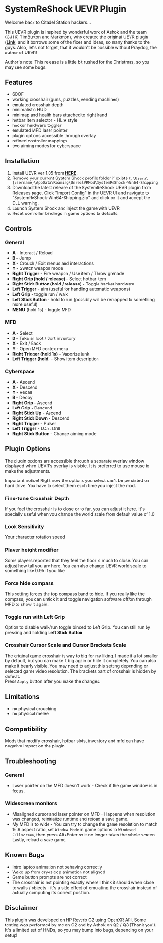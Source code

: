 # SystemReShock UEVR Plugin

Welcome back to Citadel Station hackers...

This UEVR plugin is inspired by wonderful work of Ashok and the team (CJ117, TimBurton and Markmon), who created the original UEVR plugin ([**Link**](https://github.com/Ashok0/SystemShock-UEVR)) and it borrows some of the fixes and ideas, so many thanks to the guys.
Also, let's not forget, that it wouldn't be possible without Praydog, the author of UEVR!

Author's note: This release is a little bit rushed for the Christmas, so you may see some bugs.

## Features
* 6DOF
* working crosshair (guns, puzzles, vending machines)
* emulated crosshair depth
* minimalistic HUD
* minimap and health bars attached to right hand
* hotbar item selector - HL:A style
* hacker hardware toggler
* emulated MFD laser pointer 
* plugin options accessible through overlay
* refined controller mappings
* two aiming modes for cyberspace

## Installation
1) Install UEVR ver 1.05 from [**HERE**](https://github.com/praydog/UEVR/releases).
2) Remove your current System Shock profile folder if exists `C:\Users\{username}\AppData\Roaming\UnrealVRMod\SystemReShock-Win64-Shipping` 
3) Download the latest release of the SystemReShock UEVR plugin from Releases page. Click "Import Config" in the UEVR UI and navigate to "SystemReShock-Win64-Shipping.zip" and click on it and accept the DLL warning.
4) Launch System Shock and inject the game with UEVR
5) Reset controller bindings in game options to defaults

## Controls
### General
* **A** - Interact / Reload
* **B** - Jump
* **X** - Crouch / Exit menus and interactions
* **Y** - Switch weapon mode
* **Right Trigger** - Fire weapon / Use item / Throw grenade
* **Right Grip (hold / release)** - Select hotbar item
* **Right Stick Button (hold / release)** - Toggle hacker hardware
* **Left Trigger** - aim (useful for handling automatic weapons)
* **Left Grip** - toggle run / walk
* **Left Stick Button** - hold to run (possibly will be remapped to something more useful)
* **MENU** (hold 1s) - toggle MFD

### MFD
* **A** - Select
* **B** - Take all loot / Sort inventory
* **X** - Exit / Back
* **Y** - Open MFD contex menu
* **Right Trigger (hold 1s)** - Vaporize junk
* **Left Trigger (hold)** - Show item description

### Cyberspace
* **A** - Ascend
* **X** - Descend
* **Y** - Recall
* **B** - Decoy
* **Right Grip** - Ascend
* **Left Grip** - Descend
* **Right Stick Up** - Ascend
* **Right Stick Down** - Descend
* **Right Trigger** - Pulser
* **Left Trigger** - I.C.E. Drill
* **Right Stick Button** - Change aiming mode

## Plugin Options
The plugin options are accessible through a separate overlay window displayed when UEVR's overlay is visible.
It is preferred to use mouse to make the adjustments.

Important notice! Right now the options you select can't be persisted on hard drive. You have to select them each time you inject the mod.

### Fine-tune Crosshair Depth
If you feel the crosshair is to close or to far, you can adjust it here. It's specially useful when you change the world scale from default value of 1.0

### Look Sensitivity
Your character rotation speed

### Player height modifier
Some players reported that they feel the floor is much to close. You can adjust how tall you are here. You can also change UEVR world scale to something like 0.95 if you like.

### Force hide compass
This setting forces the top compass band to hide. If you really like the compass, you can untick it and toggle navigation software off/on through MFD to show it again.

### Toggle run with Left Grip
Option to disable walk/run toggle binded to Left Grip. You can still run by pressing and holding **Left Stick Button**

### Crosshair Cursor Scale and Cursor Brackets Scale
The original game crosshair is way to big for my liking. I made it a lot smaller by default, but you can make it big again or hide it completely.
You can also make it bearly visible. You may need to adjust this setting depending on selected game video resolution. The brackets part of crosshair is hidden by default.  
Press `Apply` button after you make the changes.

## Limitations
* no physical crouching
* no physical melee

## Compatibility
Mods that modify crosshair, hotbar slots, inventory and mfd can have negative impact on the plugin.

## Troubleshooting
### General
* Laser pointer on the MFD doesn't work - Check if the game window is in focus.

### Widescreen monitors
* Misaligned cursor and laser pointer on MFD - Happens when resolution was changed, reinitialize runtime and reload a save game.
* My MFD is to wide - You can try to change the game resolution to match 16:9 aspect ratio, set `Window Mode` in game options to `Windowed Fullscreen`, then press Alt+Enter so it no longer takes the whole screen. Lastly, reload a save game.

## Known Bugs
* Intro laptop animation not behaving correctly
* Wake up from cryosleep animation not aligned
* Game button prompts are not correct
* The crosshair is not pointing exactly where I think it should when close to walls / objects - it's a side effect of emulating the crosshair instead of actually computing its correct position.

## Disclaimer
This plugin was developed on HP Reverb G2 using OpenXR API. Some testing was performed by me on G2 and by Ashok on Q2 / Q3 (Thank you!). It's a limited set of HMDs, so you may bump into bugs, depending on your setup!
